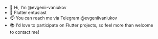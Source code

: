 - 👋 Hi, I’m @evgenii-vaniukov
- 👀 Flutter entusiast
- 📫 You can reach me via Telegram @evgeniivaniukov
- 📚 I'd love to participate on Flutter projects, so feel more than welcome to contact me!

<!---
evgenii-vaniukov/evgenii-vaniukov is a ✨ special ✨ repository because its `README.md` (this file) appears on your GitHub profile.
You can click the Preview link to take a look at your changes.
--->
